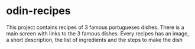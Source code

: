 # odin-recipes
This project contains recipes of 3 famous portugueses dishes. There is a main screen with links to the 3 famous dishes. Every recipes has an image, a short description, the list of ingredients and the steps to make the dish